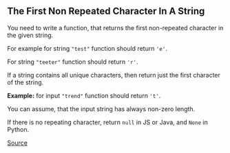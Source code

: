 ## The First Non Repeated Character In A String

You need to write a function, that returns the first non-repeated character in the given string.

For example for string `"test"` function should return `'e'`.

For string `"teeter"` function should return `'r'`.

If a string contains all unique characters, then return just the first character of the string.

**Example:** for input `"trend"` function should return `'t'`.

You can assume, that the input string has always non-zero length.

If there is no repeating character, return `null` in JS or Java, and `None` in Python.

[Source](https://www.codewars.com/kata/570f6436b29c708a32000826/train/python)
